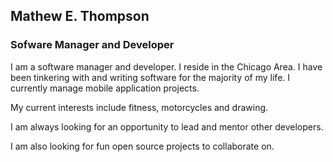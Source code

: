## Mathew E. Thompson
### Sofware Manager and Developer

I am a software manager and developer. I reside in the Chicago Area. I have been tinkering with and writing software for the majority of my life. I currently manage mobile application projects.

My current interests include fitness, motorcycles and drawing.

I am always looking for an opportunity to lead and mentor other developers.

I am also looking for fun open source projects to collaborate on.



<!--
**methompson/methompson** is a ✨ _special_ ✨ repository because its `README.md` (this file) appears on your GitHub profile.

Here are some ideas to get you started:

- 🔭 I’m currently working on ...
- 🌱 I’m currently learning ...
- 👯 I’m looking to collaborate on ...
- 🤔 I’m looking for help with ...
- 💬 Ask me about ...
- 📫 How to reach me: ...
- 😄 Pronouns: ...
- ⚡ Fun fact: ...
-->

